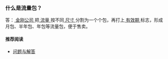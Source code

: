 ### 什么是流量包？

答：[ 金刚公司 ](https://a2zitpro.github.io/web/金刚公司)把[ 流量 ](https://a2zitpro.github.io/web/流量)按不同[ 尺寸 ](https://a2zitpro.github.io/web/流量包尺寸)分割为一个个包，再打上[ 有效期 ](https://a2zitpro.github.io/web/流量包有效期)标志，形成月包、半年包、年包等流量包，便于售卖。

#### 推荐阅读
- [ 问题与解答 ](https://a2zitpro.github.io/web/问题与解答)

